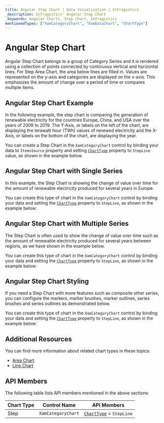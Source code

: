```yaml
---
title: Angular Step Chart | Data Visualization | Infragistics
_description: Infragistics' Angular Step Chart
_keywords: Angular Charts, Step Chart, Infragistics
mentionedTypes: ["XamCategoryChart", "XamDataChart", "ChartType"]
---
```


# Angular Step Chart

Angular Step Chart belongs to a group of Category Series and it is rendered using a collection of points connected by continuous vertical and horizontal lines. For Step Area Chart, the area below lines are filled in. Values are represented on the y-axis and categories are displayed on the x-axis. This emphasizes the amount of change over a period of time or compares multiple items.

## Angular Step Chart Example

In the following example, the step chart is comparing the generation of renewable electricity for the countries Europe, China, and USA over the years of 2009 to 2019. The Y-Axis, or labels on the left of the chart, are displaying the terawatt hour (TWh) values of renewed electricity and the X-Axis, or labels on the bottom of the chart, are displaying the year.

You can create a Step Chart in the `XamCategoryChart` control by binding your data to `ItemsSource` property and setting [`ChartType`]({environment:dvApiBaseUrl}/products/ignite-ui-angular/api/docs/typescript/latest/enums/charttype.html) property to `StepLine` value, as shown in the example below.

<code-view style="height: 600px"
           data-demos-base-url="{environment:dvDemosBaseUrl}"
           iframe-src="{environment:dvDemosBaseUrl}/charts/category-chart-step-line-multiple-sources"
           alt="Angular Step Line Chart Multiple Sources" >
</code-view>

<div class="divider--half"></div>

## Angular Step Chart with Single Series

In this example, the Step Chart is showing the change of value over time for the amount of renewable electricity produced for several years in Europe.

You can create this type of chart in the `XamCategoryChart` control by binding your data and setting the [`ChartType`]({environment:dvApiBaseUrl}/products/ignite-ui-angular/api/docs/typescript/latest/enums/charttype.html) property to `StepLine`, as shown in the example below:

<code-view style="height: 600px"
           data-demos-base-url="{environment:dvDemosBaseUrl}"
           iframe-src="{environment:dvDemosBaseUrl}/charts/category-chart-step-line-single-source"
           alt="Angular Step Line Chart with Single Source" >
</code-view>

<div class="divider--half"></div>

## Angular Step Chart with Multiple Series

The Step Chart is often used to show the change of value over time such as the amount of renewable electricity produced for several years between regions, as we have shown in the example below.

You can create this type of chart in the `XamCategoryChart` control by binding your data and setting the [`ChartType`]({environment:dvApiBaseUrl}/products/ignite-ui-angular/api/docs/typescript/latest/enums/charttype.html) property to `StepLine`, as shown in the example below:

<code-view style="height: 600px"
           data-demos-base-url="{environment:dvDemosBaseUrl}"
           iframe-src="{environment:dvDemosBaseUrl}/charts/category-chart-step-line-multiple-sources"
           alt="Angular Step Line Chart with Multiple Sources" >
</code-view>

<div class="divider--half"></div>

## Angular Step Chart Styling

If you need a Step Chart with more features such as composite other series, you can configure the markers, marker brushes, marker outlines, series brushes and series outlines as demonstrated below.

You can create this type of chart in the `XamCategoryChart` control by binding your data and setting the [`ChartType`]({environment:dvApiBaseUrl}/products/ignite-ui-angular/api/docs/typescript/latest/enums/charttype.html) property to `StepLine`, as shown in the example below:

<code-view style="height: 600px"
           data-demos-base-url="{environment:dvDemosBaseUrl}"
           iframe-src="{environment:dvDemosBaseUrl}/charts/category-chart-step-line-styling"
           alt="Angular Styling Step Line Chart" >
</code-view>

<div class="divider--half"></div>

## Additional Resources

You can find more information about related chart types in these topics:

-   [Area Chart](area-chart.md)
-   [Line Chart](line-chart.md)

## API Members

The following table lists API members mentioned in the above sections:

| Chart Type | Control Name       | API Members                                                                                                                       |
| ---------- | ------------------ | --------------------------------------------------------------------------------------------------------------------------------- |
| Step       | `XamCategoryChart` | [`ChartType`]({environment:dvApiBaseUrl}/products/ignite-ui-angular/api/docs/typescript/latest/enums/charttype.html) = `StepLine` |

